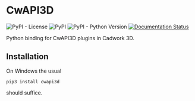 # CwAPI3D

![PyPI - License](https://img.shields.io/pypi/l/cwapi3d)
![PyPI](https://img.shields.io/pypi/v/cwapi3d)
![PyPI - Python Version](https://img.shields.io/pypi/pyversions/cwapi3d)
[![Documentation Status](https://readthedocs.org/projects/cwapi3d/badge/?version=latest)](https://cwapi3d.readthedocs.io/en/latest/?badge=latest)

Python binding for CwAPI3D plugins in Cadwork 3D.

## Installation

On Windows the usual

    pip3 install cwapi3d

should suffice.
